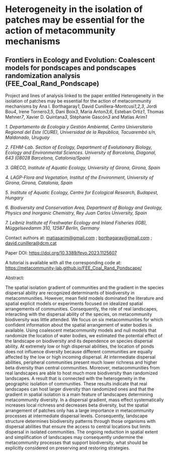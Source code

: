 # Heterogeneity in the isolation of patches may be essential for the action of metacommunity mechanisms 
## Frontiers in Ecology and Evolution: Coalescent models for pondscapes and pondscapes randomization analysis (FEE_Coal_Rand_Pondscape)

Project and lines of analysis linked to the paper entitled Heterogeneity in the isolation of patches may be essential for the action of metacommunity mechanisms by Ana I. Borthagaray*1*, David Cunillera-Montcusí*1,2,3*, Jordi Bou*4*, Irene Tornero*3,5*, Dani Boix*3*, Maria Anton*3,6*, Esteban Ortiz*1*, Thomas Mehner*7*, Xavier D. Quintana*3*, Stéphanie Gascón*3* and Matías Arim*1*

*1. Departamento de Ecología y Gestión Ambiental, Centro Universitario Regional del Este (CURE), Universidad de la República, Tacuarembó s/n, Maldonado, Uruguay*

*2. FEHM-Lab. Section of Ecology, Department of Evolutionary Biology, Ecology and Environmental Sciences. University of Barcelona, Diagonal, 643 (08028 Barcelona, Catalonia/Spain)*

*3. GRECO, Institute of Aquatic Ecology, University of Girona, Girona, Spain* 

*4. LAGP-Flora and Vegetation, Institut of the Environment, University of Girona, Girona, Catalonia, Spain*

*5. Institute of Aquatic Ecology, Centre for Ecological Research, Budapest, Hungary*

*6. Biodiversity and Conservation Area, Department of Biology and Geology, Physics and Inorganic Chemistry, Rey Juan Carlos University, Spain*

*7. Leibniz Institute of Freshwater Ecology and Inland Fisheries (IGB), Müggelseedamm 310, 12587 Berlin, Germany*

Contact authors at: matiasarim@gmail.com ; borthagaray@gmail.com ; david.cunillera@dcm.cat

Paper DOI: https://doi.org/10.3389/fevo.2023.1125607

A tutorial is available with all the corresponding code at: https://metacommunity-lab.github.io/FEE_Coal_Rand_Pondscape/

Abstract:

The spatial isolation gradient of communities and the gradient in the species dispersal ability are recognized determinants of biodiversity in metacommunities. However, mean field models dominated the literature and spatial explicit models or experiments focused on idealized spatial arrangements of communities. Consequently, the role of real landscapes, interacting with the dispersal ability of the species, on metacommunity biodiversity was little attended. We focus on six metacommunities for which confident information about the spatial arrangement of water bodies is available. Using coalescent metacommunity models and null models that randomize the location of water bodies, we estimated the potential effect of the landscape on biodiversity and its dependence on species dispersal ability. At extremely low or high dispersal abilities, the location of ponds does not influence diversity because different communities are equally affected by the low or high incoming dispersal. At intermediate dispersal abilities, peripheral communities present much lower richness and higher beta diversity than central communities. Moreover, metacommunities from real landscapes are able to host much more biodiversity than randomized landscapes. A result that is connected with the heterogeneity in the geographic isolation of communities. These results indicate that real landscapes can host larger diversity than randomized ones and that the gradient in spatial isolation is a main feature of landscapes determining metacommunity diversity. In a dispersal gradient, mass effect systematically increases local richness and decreases beta diversity, but the spatial arrangement of patches only has a large importance in metacommunity processes at intermediate dispersal levels. Consequently, landscape structure determines biodiversity patterns through those organisms with dispersal abilities that ensure the access to central locations but limits dispersal in isolated communities. The ongoing reduction in spatial extent and simplification of landscapes may consequently undermine the metacommunity processes that support biodiversity, what should be explicitly considered on preserving and restoring strategies.

